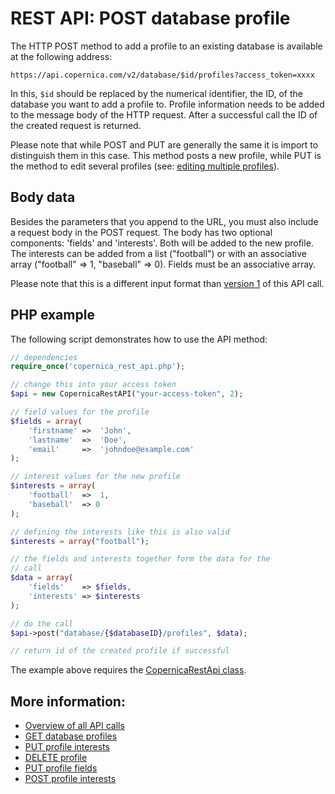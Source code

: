 # REST API: POST database profile

The HTTP POST method to add a profile to an existing database is 
available at the following address:

`https://api.copernica.com/v2/database/$id/profiles?access_token=xxxx`

In this, `$id` should be replaced by the numerical identifier, the ID, 
of the database you want to add a profile to. 
Profile information needs to be added to the message body of the HTTP request. 
After a successful call the ID of the created request is returned.

Please note that while POST and PUT 
are generally the same it is import to distinguish them in this case. 
This method posts a new profile, while PUT 
is the method to edit several profiles (see: 
[editing multiple profiles](rest-put-database-profiles)).

## Body data

Besides the parameters that you append to the URL, you must also include a
request body in the POST request. The body has two optional components: 
'fields' and 'interests'. Both will be added to the new profile. The interests 
can be added from a list ("football") or with an associative array 
("football" => 1, "baseball" => 0). Fields must be an associative array.

Please note that this is a different input format than [version 1](../restv1/rest-post-database-profiles) of this 
API call. 

## PHP example

The following script demonstrates how to use the API method:

```php
// dependencies
require_once('copernica_rest_api.php');

// change this into your access token
$api = new CopernicaRestAPI("your-access-token", 2);

// field values for the profile
$fields = array(
    'firstname' =>  'John',
    'lastname'  =>  'Doe',
    'email'     =>  'johndoe@example.com'
);

// interest values for the new profile
$interests = array(
    'football'  =>  1,
    'baseball'  => 0
);

// defining the interests like this is also valid
$interests = array("football");

// the fields and interests together form the data for the 
// call
$data = array(
    'fields'    => $fields,
    'interests' => $interests
);

// do the call
$api->post("database/{$databaseID}/profiles", $data);

// return id of the created profile if successful
```

The example above requires the [CopernicaRestApi class](rest-php).

## More information:

- [Overview of all API calls](rest-api)
- [GET database profiles](rest-get-database-profiles)
- [PUT profile interests](rest-put-profile-interests)
- [DELETE profile](rest-delete-profile)
- [PUT profile fields](rest-put-profile-fields)
- [POST profile interests](rest-post-profile-interests)
